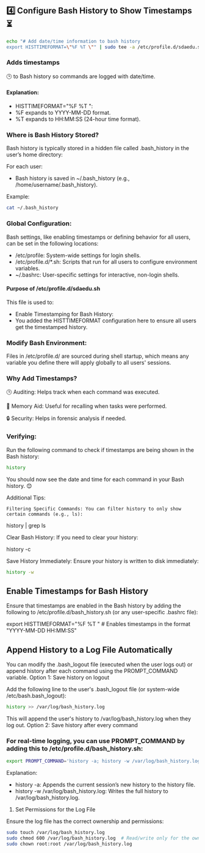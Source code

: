 
## 4️⃣ Configure Bash History to Show Timestamps ⏳
```bash
echo "# Add date/time information to bash history
export HISTTIMEFORMAT=\"%F %T \"" | sudo tee -a /etc/profile.d/sdaedu.sh
```
### Adds timestamps 
🕒 to Bash history so commands are logged with date/time.
#### Explanation:
- HISTTIMEFORMAT=\"%F %T \":
- %F expands to YYYY-MM-DD format.
- %T expands to HH:MM:SS (24-hour time format).

### Where is Bash History Stored?
Bash history is typically stored in a hidden file called .bash_history in the user’s home directory:

For each user:
- Bash history is saved in ~/.bash_history (e.g., /home/username/.bash_history).

Example:
```sh
cat ~/.bash_history
```

### Global Configuration:
Bash settings, like enabling timestamps or defining behavior for all users, can be set in the following locations:
- /etc/profile: System-wide settings for login shells.
- /etc/profile.d/*.sh: Scripts that run for all users to configure environment variables.
- ~/.bashrc: User-specific settings for interactive, non-login shells.

#### Purpose of /etc/profile.d/sdaedu.sh
This file is used to:
- Enable Timestamping for Bash History:
- You added the HISTTIMEFORMAT configuration here to ensure all users get the timestamped history.

### Modify Bash Environment:
Files in /etc/profile.d/ are sourced during shell startup, which means any variable you define there will apply globally to all users' sessions.

### Why Add Timestamps?
🕒 Auditing: Helps track when each command was executed.

🧠 Memory Aid: Useful for recalling when tasks were performed.

🔒 Security: Helps in forensic analysis if needed.

### Verifying:

Run the following command to check if timestamps are being shown in the Bash history:
```sh
history
```
You should now see the date and time for each command in your Bash history. 😊

Additional Tips:

    Filtering Specific Commands: You can filter history to only show certain commands (e.g., ls):

history | grep ls

Clear Bash History: If you need to clear your history:

history -c

Save History Immediately: Ensure your history is written to disk immediately:
```sh
history -w
```

## Enable Timestamps for Bash History

Ensure that timestamps are enabled in the Bash history by adding the following to /etc/profile.d/bash_history.sh (or any user-specific .bashrc file):

export HISTTIMEFORMAT="%F %T "  # Enables timestamps in the format "YYYY-MM-DD HH:MM:SS"

## Append History to a Log File Automatically

You can modify the .bash_logout file (executed when the user logs out) or append history after each command using the PROMPT_COMMAND variable.
Option 1: Save history on logout

Add the following line to the user's .bash_logout file (or system-wide /etc/bash.bash_logout):
```sh
history >> /var/log/bash_history.log
```
This will append the user's history to /var/log/bash_history.log when they log out.
Option 2: Save history after every command

### For real-time logging, you can use PROMPT_COMMAND by adding this to /etc/profile.d/bash_history.sh:
```sh
export PROMPT_COMMAND='history -a; history -w /var/log/bash_history.log'
```
Explanation:
- history -a: Appends the current session’s new history to the history file.
- history -w /var/log/bash_history.log: Writes the full history to /var/log/bash_history.log.

1. Set Permissions for the Log File

Ensure the log file has the correct ownership and permissions:
```sh
sudo touch /var/log/bash_history.log
sudo chmod 600 /var/log/bash_history.log  # Read/write only for the owner
sudo chown root:root /var/log/bash_history.log
```